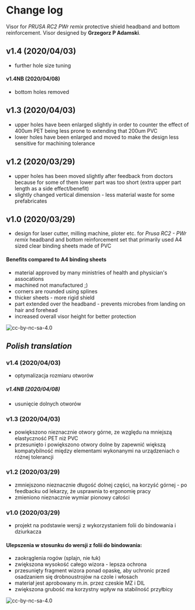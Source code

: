
# Change log
Visor for *PRUSA RC2 PWr remix* protective shield headband and bottom reinforcement. Visor designed by **Grzegorz P Adamski**. 



## v1.4 (2020/04/03)
* further hole size tuning 
#### v1.4NB (2020/04/08)
* bottom holes removed

## v1.3  (2020/04/03)
 * upper holes have been enlarged slightly in order to counter the effect of 400um PET being less prone to extending that 200um PVC 
 * lower holes have been enlarged and moved to make the design less sensitive for machining tolerance

## v1.2 (2020/03/29)
* upper holes has been moved slightly after feedback from doctors because for some of them lower part was too short (extra upper part length as a side effect/benefit)
* slightly changed vertical dimension - less material waste for some prefabricates 

## v1.0 (2020/03/29)
* design for laser cutter, milling machine, ploter etc. for *Prusa RC2 - PWr remix* headband and bottom reinforcement set that primarily used A4 sized clear binding sheets made of PVC 
#### Benefits compared to A4 binding sheets
* material approved by many ministries of health and physician's assocations
* machined not manufactured ;)
* corners are rounded using splines
* thicker sheets - more rigid shield
* part extended over the headband - prevents microbes from landing on hair and forehead 
* increased overall visor height for better protection

![cc-by-nc-sa-4.0](https://i.creativecommons.org/l/by-nc-sa/4.0/88x31.png)



## *Polish translation*
### v1.4 (2020/04/03)
* optymalizacja rozmiaru otworów
##### v1.4NB (2020/04/08)
* usunięcie dolnych otworów

### v1.3 (2020/04/03)
* powiększono nieznacznie otwory górne, ze względu na mniejszą elastyczność PET niż PVC
* przesunięto i powiększono otwory dolne by zapewnić większą kompatybilność między elementami wykonanymi na urządzeniach o różnej tolerancji

### v1.2 (2020/03/29)
* zmniejszono nieznacznie długość dolnej części, na korzyść górnej - po feedbacku od lekarzy, że usprawnia to ergonomię pracy
* zmieniono nieznacznie wymiar pionowy całości


### v1.0 (2020/03/29)
* projekt na podstawie wersji z wykorzystaniem folii do bindowania i dziurkacza
#### Ulepszenia w stosunku do wersji z folii do bindowania:
* zaokrąglenia rogów (splajn, nie łuk)
* zwiększona wysokość całego wizora - lepsza ochrona 
* przesunięty fragment wizora ponad opaskę, aby uchronic przed osadzaniem się drobnoustrojów na czole i włosach
* materiał jest aprobowany m.in. przez czeskie MZ i DIL
* zwiększona grubość ma korzystny wpływ na stabilność przyłbicy

![cc-by-nc-sa-4.0](https://i.creativecommons.org/l/by-nc-sa/4.0/88x31.png)




